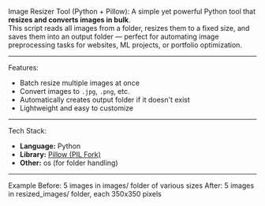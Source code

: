  Image Resizer Tool (Python + Pillow):
A simple yet powerful Python tool that **resizes and converts images in bulk**.  
This script reads all images from a folder, resizes them to a fixed size, and saves them into an output folder — perfect for automating image preprocessing tasks for websites, ML projects, or portfolio optimization.

---
Features:
- Batch resize multiple images at once  
- Convert images to `.jpg`, `.png`, etc.  
- Automatically creates output folder if it doesn't exist  
- Lightweight and easy to customize  

---
Tech Stack:
- **Language:** Python  
- **Library:** [Pillow (PIL Fork)](https://pillow.readthedocs.io/)  
- **Other:** os (for folder handling)

---
 Example
Before:
5 images in images/ folder of various sizes
After:
5 images in resized_images/ folder, each 350x350 pixels

